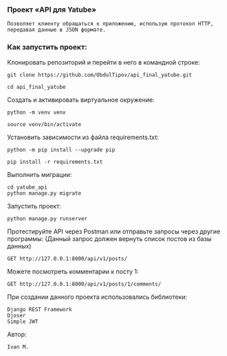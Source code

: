 ### Проект «API для Yatube»

```
Позволяет клиенту обращаться к приложению, использую протокол HTTP, передавая данные в JSON формате.
```

### Как запустить проект:

Клонировать репозиторий и перейти в него в командной строке:

```
git clone https://github.com/ObdulTipov/api_final_yatube.git
```

```
cd api_final_yatube
```

Cоздать и активировать виртуальное окружение:

```
python -m venv venv
```

```
source venv/bin/activate
```

Установить зависимости из файла requirements.txt:

```
python -m pip install --upgrade pip
```

```
pip install -r requirements.txt
```

Выполнить миграции:

```
cd yatube_api
python manage.py migrate
```

Запустить проект:

```
python manage.py runserver
```

Протестируйте API через Postman или отправьте запросы через другие программы:
(Данный запрос должен вернуть список постов из базы данных)

```
GET http://127.0.0.1:8000/api/v1/posts/
```

Можете посмотреть комментарии к посту 1:

```
GET http://127.0.0.1:8000/api/v1/posts/1/comments/
```

При создании данного проекта использовались библиотеки:

```
Django REST Framework
Djoser
Simple JWT
```

Автор:

```
Ivan M.
```